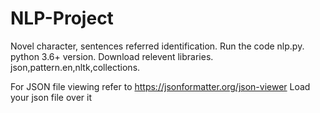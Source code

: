 # NLP-Project
Novel character, sentences referred identification. 
Run the code nlp.py.
python 3.6+ version.
Download relevent libraries.
json,pattern.en,nltk,collections.

For JSON file viewing refer to https://jsonformatter.org/json-viewer
Load your json file over it
